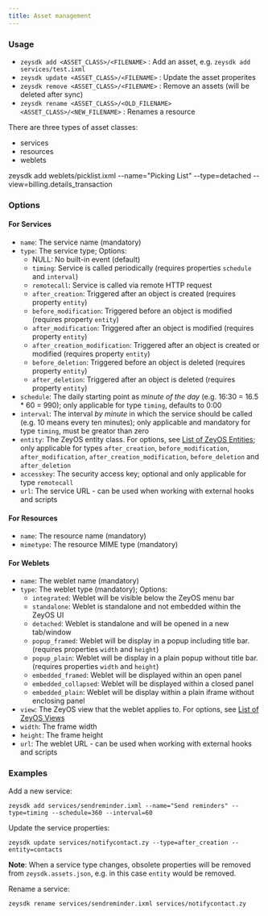 ```yaml
---
title: Asset management
---
```


### Usage

* `zeysdk add <ASSET_CLASS>/<FILENAME>` : Add an asset, e.g. `zeysdk add services/test.ixml`
* `zeysdk update <ASSET_CLASS>/<FILENAME>` : Update the asset properites
* `zeysdk remove <ASSET_CLASS>/<FILENAME>` : Remove an assets (will be deleted after sync)
* `zeysdk rename <ASSET_CLASS>/<OLD_FILENAME> <ASSET_CLASS>/<NEW_FILENAME>` : Renames a resource

There are three types of asset classes:

* services
* resources
* weblets

zeysdk add weblets/picklist.ixml --name="Picking List" --type=detached --view=billing.details_transaction


### Options

#### For Services

* `name`: The service name (mandatory)
* `type`: The service type; Options:
	- NULL: No built-in event (default)
  - `timing`: Service is called periodically (requires properties `schedule` and `interval`)
  - `remotecall`: Service is called via remote HTTP request
  - `after_creation`: Triggered after an object is created (requires property `entity`)
  - `before_modification`: Triggered before an object is modified (requires property `entity`)
  - `after_modification`: Triggered after an object is modified (requires property `entity`)
  - `after_creation_modification`: Triggered after an object is created or modified (requires property `entity`)
  - `before_deletion`: Triggered before an object is deleted (requires property `entity`)
  - `after_deletion`: Triggered after an object is deleted (requires property `entity`)
* `schedule`: The daily starting point as *minute of the day* (e.g. 16:30 = 16.5 * 60 = 990); only applicable for type `timing`, defaults to 0:00
* `interval`: The interval *by minute* in which the service should be called (e.g. 10 means every ten minutes); only applicable and mandatory for type `timing`, must be greator than zero
* `entity`: The ZeyOS entity class. For options, see [List of ZeyOS Entities](docs/entities.md); only applicable for types `after_creation`, `before_modification`, `after_modification`, `after_creation_modification`, `before_deletion` and `after_deletion`
* `accesskey`: The security access key; optional and only applicable for type `remotecall`
* `url`: The service URL - can be used when working with external hooks and scripts


#### For Resources

* `name`: The resource name (mandatory)
* `mimetype`: The resource MIME type (mandatory)


#### For Weblets

* `name`: The weblet name (mandatory)
* `type`: The weblet type (mandatory); Options:
  - `integrated`: Weblet will be visible below the ZeyOS menu bar
  - `standalone`: Weblet is standalone and not embedded within the ZeyOS UI
  - `detached`: Weblet is standalone and will be opened in a new tab/window
  - `popup_framed`: Weblet will be display in a popup including title bar. (requires properties `width` and `height`)
  - `popup_plain`: Weblet will be display in a plain popup without title bar. (requires properties `width` and `height`)
  - `embedded_framed`: Weblet will be displayed within an open panel
  - `embedded_collapsed`: Weblet will be displayed within a closed panel
  - `embedded_plain`: Weblet will be display within a plain iframe without enclosing panel
* `view`: The ZeyOS view that the weblet applies to. For options, see [List of ZeyOS Views](docs/views.md)
* `width`: The frame width
* `height`: The frame height
* `url`: The weblet URL - can be used when working with external hooks and scripts


### Examples

Add a new service:

```
zeysdk add services/sendreminder.ixml --name="Send reminders" --type=timing --schedule=360 --interval=60
```

Update the service properties:

```
zeysdk update services/notifycontact.zy --type=after_creation --entity=contacts
```

**Note**: When a service type changes, obsolete properties will be removed from `zeysdk.assets.json`, e.g. in this case `entity` would be removed.

Rename a service:

```
zeysdk rename services/sendreminder.ixml services/notifycontact.zy
```

